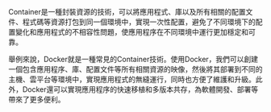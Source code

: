 Container是一種封裝資源的技術，可以將應用程式、庫以及所有相關的配置文件、程式碼等資源打包到同一個環境中，實現一次性配置，避免了不同環境下的配置變化和應用程式的不相容性問題，使應用程序在不同環境中運行更加穩定和可靠。

舉例來說，Docker就是一種常見的Container技術。使用Docker，我們可以創建一個包含應用程序、庫、配置文件等所有相關資源的映像，然後將其部署到不同的主機、雲平台等環境中，實現應用程式的無縫運行，同時也方便了維護和升級。此外，Docker還可以實現應用程序的快速移植和多版本共存，為軟體開發、部署等帶來了更多便利。